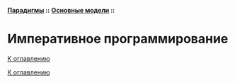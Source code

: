 **[Парадигмы](../../README.md#paradigms-models) ::** 
**[Основные модели](../../README.md#paradigms-models) ::**
# Императивное программирование

<!--

-->

[К оглавлению](../../README.md#paradigms-models)



[К оглавлению](../../README.md#paradigms-models)
